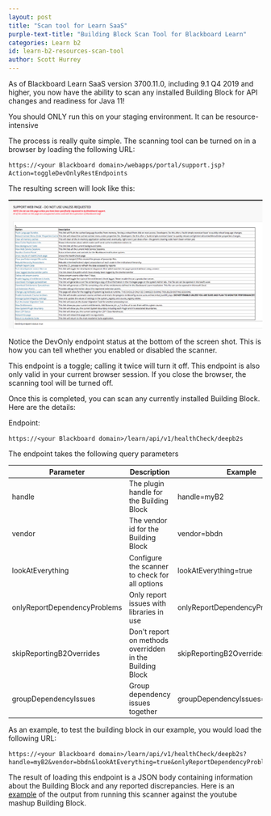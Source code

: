 ```yaml
---
layout: post
title: "Scan tool for Learn SaaS" 
purple-text-title: "Building Block Scan Tool for Blackboard Learn"
categories: Learn b2
id: learn-b2-resources-scan-tool
author: Scott Hurrey
---
```

As of Blackboard Learn SaaS version 3700.11.0, including 9.1 Q4 2019 and higher, you now have the ability to
scan any installed Building Block for API changes and readiness for Java 11!

You should ONLY run this on your staging environment. It can be resource-
intensive

The process is really quite simple. The scanning tool can be turned on in a
browser by loading the following URL:

~~~ apiblueprint
https://<your Blackboard domain>/webapps/portal/support.jsp?Action=toggleDevOnlyRestEndpoints
~~~

The resulting screen will look like this:

![Enable Building Block scan screen](/assets/img/scan-tool-learn-saas-1.png)

Notice the DevOnly endpoint status at the bottom of the screen shot. This is
how you can tell whether you enabled or disabled the scanner.

This endpoint is a toggle; calling it twice will turn it off. This endpoint is
also only valid in your current browser session. If you close the browser, the
scanning tool will be turned off.

Once this is completed, you can scan any currently installed Building Block.
Here are the details:

Endpoint: 

~~~ apiblueprint
https://<your Blackboard domain>/learn/api/v1/healthCheck/deepb2s
~~~

The endpoint takes the following query parameters

Parameter | Description | Example
---|---|---
handle | The plugin handle for the Building Block | handle=myB2
vendor | The vendor id for the Building Block | vendor=bbdn
lookAtEverything | Configure the scanner to check for all options | lookAtEverything=true
onlyReportDependencyProblems | Only report issues with libraries in use | onlyReportDependencyProblems=true
skipReportingB2Overrides | Don't report on methods overridden in the Building Block | skipReportingB2Overrides=true
groupDependencyIssues | Group dependency issues together | groupDependencyIssues=true

As an example, to test the building block in our example, you would load the
following URL:
~~~ apiblueprint
https://<your Blackboard domain>/learn/api/v1/healthCheck/deepb2s?handle=myB2&vendor=bbdn&lookAtEverything=true&onlyReportDependencyProblems=true&skipReportingB2Overrides=true&groupDependencyIssues=true
~~~
The result of loading this endpoint is a JSON body containing information
about the Building Block and any reported discrepancies. Here is an [example](/assets/files/b2-scan-output-example.zip) of the output from running this scanner against the youtube mashup
Building Block.